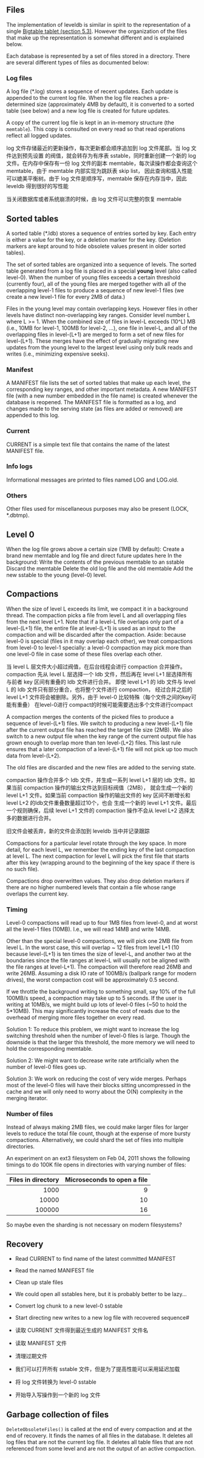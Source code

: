 ## Files

The implementation of leveldb is similar in spirit to the representation of a
single [Bigtable tablet (section 5.3)](http://research.google.com/archive/bigtable.html).
However the organization of the files that make up the representation is
somewhat different and is explained below.

Each database is represented by a set of files stored in a directory. There are
several different types of files as documented below:

### Log files

A log file (*.log) stores a sequence of recent updates. Each update is appended
to the current log file. When the log file reaches a pre-determined size
(approximately 4MB by default), it is converted to a sorted table (see below)
and a new log file is created for future updates.

A copy of the current log file is kept in an in-memory structure (the
`memtable`). This copy is consulted on every read so that read operations
reflect all logged updates.

log 文件存储最近的更新操作，每次更新都会顺序追加到 log 文件尾部。当 log 文件达到预先设置
的阀值，就会转存为有序表 sstable，同时重新创建一个新的 log 文件。在内存中保存有一份 log 
文件的副本 memtable，每次读操作都会查询这个 memtable，由于 memtable 内部实现为跳跃表 skip list，
因此查询和插入性能可以媲美平衡树。由于 log 文件是顺序写，memtable 保存在内存当中，因此 leveldb
得到很好的写性能

当关闭数据库或者系统崩溃的时候，由 log 文件可以完整的恢复 memtable

## Sorted tables

A sorted table (*.ldb) stores a sequence of entries sorted by key. Each entry is
either a value for the key, or a deletion marker for the key. (Deletion markers
are kept around to hide obsolete values present in older sorted tables).

The set of sorted tables are organized into a sequence of levels. The sorted
table generated from a log file is placed in a special **young** level (also
called level-0). When the number of young files exceeds a certain threshold
(currently four), all of the young files are merged together with all of the
overlapping level-1 files to produce a sequence of new level-1 files (we create
a new level-1 file for every 2MB of data.)

Files in the young level may contain overlapping keys. However files in other
levels have distinct non-overlapping key ranges. Consider level number L where
L >= 1. When the combined size of files in level-L exceeds (10^L) MB (i.e., 10MB
for level-1, 100MB for level-2, ...), one file in level-L, and all of the
overlapping files in level-(L+1) are merged to form a set of new files for
level-(L+1). These merges have the effect of gradually migrating new updates
from the young level to the largest level using only bulk reads and writes
(i.e., minimizing expensive seeks).

### Manifest

A MANIFEST file lists the set of sorted tables that make up each level, the
corresponding key ranges, and other important metadata. A new MANIFEST file
(with a new number embedded in the file name) is created whenever the database
is reopened. The MANIFEST file is formatted as a log, and changes made to the
serving state (as files are added or removed) are appended to this log.

### Current

CURRENT is a simple text file that contains the name of the latest MANIFEST
file.

### Info logs

Informational messages are printed to files named LOG and LOG.old.

### Others

Other files used for miscellaneous purposes may also be present (LOCK, *.dbtmp).

## Level 0

When the log file grows above a certain size (1MB by default):
Create a brand new memtable and log file and direct future updates here
In the background:
Write the contents of the previous memtable to an sstable
Discard the memtable
Delete the old log file and the old memtable
Add the new sstable to the young (level-0) level.

## Compactions

When the size of level L exceeds its limit, we compact it in a background
thread. The compaction picks a file from level L and all overlapping files from
the next level L+1. Note that if a level-L file overlaps only part of a
level-(L+1) file, the entire file at level-(L+1) is used as an input to the
compaction and will be discarded after the compaction.  Aside: because level-0
is special (files in it may overlap each other), we treat compactions from
level-0 to level-1 specially: a level-0 compaction may pick more than one
level-0 file in case some of these files overlap each other.

当 level L 层文件大小超过阀值，在后台线程会进行 compaction 合并操作。compaction 先从
level L 层选择一个 ldb 文件，然后再在 level L+1 层选择所有与前者 key 区间有重叠的 ldb 文件进行合并。
即使 level L+1 的 ldb 文件与 level L 的 ldb 文件只有部分重合，也将整个文件进行 compaction，
经过合并之后的 level L+1 文件将会被删除。另外，由于 level-0 比较特殊（每个文件之间的key可能有重叠）
在level-0进行 compact的时候可能需要选出多个文件进行compact

A compaction merges the contents of the picked files to produce a sequence of
level-(L+1) files. We switch to producing a new level-(L+1) file after the
current output file has reached the target file size (2MB). We also switch to a
new output file when the key range of the current output file has grown enough
to overlap more than ten level-(L+2) files.  This last rule ensures that a later
compaction of a level-(L+1) file will not pick up too much data from
level-(L+2).

The old files are discarded and the new files are added to the serving state.

compaction 操作合并多个 ldb 文件，并生成一系列 level L+1 层的 ldb 文件。如果当前 compaction 操作的输出文件达到目标阀值（2MB），
就会生成一个新的 level L+1 文件。如果当前 compaction 操作的输出文件的 key 区间不断增长和 level L+2 的ldb文件重叠数量超过10个，也会
生成一个新的 level L+1 文件。最后一个规则确保，后续 level L+1 文件的 compaction 操作不会从 level L+2 选择太多的数据进行合并。

旧文件会被丢弃，新的文件会添加到 leveldb 当中并记录跟踪

Compactions for a particular level rotate through the key space. In more detail,
for each level L, we remember the ending key of the last compaction at level L.
The next compaction for level L will pick the first file that starts after this
key (wrapping around to the beginning of the key space if there is no such
file).

Compactions drop overwritten values. They also drop deletion markers if there
are no higher numbered levels that contain a file whose range overlaps the
current key.

### Timing

Level-0 compactions will read up to four 1MB files from level-0, and at worst
all the level-1 files (10MB). I.e., we will read 14MB and write 14MB.

Other than the special level-0 compactions, we will pick one 2MB file from level
L. In the worst case, this will overlap ~ 12 files from level L+1 (10 because
level-(L+1) is ten times the size of level-L, and another two at the boundaries
since the file ranges at level-L will usually not be aligned with the file
ranges at level-L+1). The compaction will therefore read 26MB and write 26MB.
Assuming a disk IO rate of 100MB/s (ballpark range for modern drives), the worst
compaction cost will be approximately 0.5 second.

If we throttle the background writing to something small, say 10% of the full
100MB/s speed, a compaction may take up to 5 seconds. If the user is writing at
10MB/s, we might build up lots of level-0 files (~50 to hold the 5*10MB). This
may significantly increase the cost of reads due to the overhead of merging more
files together on every read.

Solution 1: To reduce this problem, we might want to increase the log switching
threshold when the number of level-0 files is large. Though the downside is that
the larger this threshold, the more memory we will need to hold the
corresponding memtable.

Solution 2: We might want to decrease write rate artificially when the number of
level-0 files goes up.

Solution 3: We work on reducing the cost of very wide merges. Perhaps most of
the level-0 files will have their blocks sitting uncompressed in the cache and
we will only need to worry about the O(N) complexity in the merging iterator.

### Number of files

Instead of always making 2MB files, we could make larger files for larger levels
to reduce the total file count, though at the expense of more bursty
compactions.  Alternatively, we could shard the set of files into multiple
directories.

An experiment on an ext3 filesystem on Feb 04, 2011 shows the following timings
to do 100K file opens in directories with varying number of files:


| Files in directory | Microseconds to open a file |
|-------------------:|----------------------------:|
|               1000 |                           9 |
|              10000 |                          10 |
|             100000 |                          16 |

So maybe even the sharding is not necessary on modern filesystems?

## Recovery

* Read CURRENT to find name of the latest committed MANIFEST
* Read the named MANIFEST file
* Clean up stale files
* We could open all sstables here, but it is probably better to be lazy...
* Convert log chunk to a new level-0 sstable
* Start directing new writes to a new log file with recovered sequence#

* 读取 CURRENT 文件得到最近生成的 MANIFEST 文件名
* 读取 MANIFEST 文件
* 清理过期文件
* 我们可以打开所有 sstable 文件，但是为了提高性能可以采用延迟加载
* 将 log 文件转换为 level-0 sstable
* 开始导入写操作到一个新的 log 文件

## Garbage collection of files

`DeleteObsoleteFiles()` is called at the end of every compaction and at the end
of recovery. It finds the names of all files in the database. It deletes all log
files that are not the current log file. It deletes all table files that are not
referenced from some level and are not the output of an active compaction.
